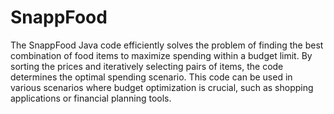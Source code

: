 # SnappFood
The SnappFood Java code efficiently solves the problem of finding the best combination of food items to maximize spending within a budget limit. By sorting the prices and iteratively selecting pairs of items, the code determines the optimal spending scenario. This code can be used in various scenarios where budget optimization is crucial, such as shopping applications or financial planning tools. 
